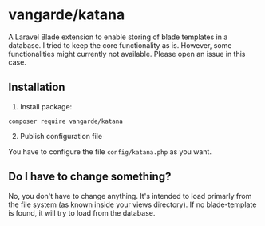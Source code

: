 # vangarde/katana

A Laravel Blade extension to enable storing of blade templates in a database.
I tried to keep the core functionality as is. However, some functionalities might currently not available.
Please open an issue in this case.


## Installation

1. Install package:

```composer require vangarde/katana```

2. Publish configuration file

You have to configure the file `config/katana.php` as you want.

## Do I have to change something?
No, you don't have to change anything. It's intended to load primarly from the file system (as known inside your views directory).
If no blade-template is found, it will try to load from the database.

